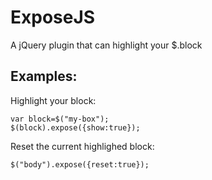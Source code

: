 ExposeJS
========
A jQuery plugin that can highlight your $.block

## Examples:

Highlight your block:

```
var block=$("my-box");
$(block).expose({show:true});
```


Reset the current highlighed block:

```
$("body").expose({reset:true});
```

